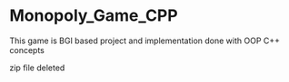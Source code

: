# Monopoly_Game_CPP
This game is BGI based project and implementation done with OOP C++ concepts

zip file deleted
